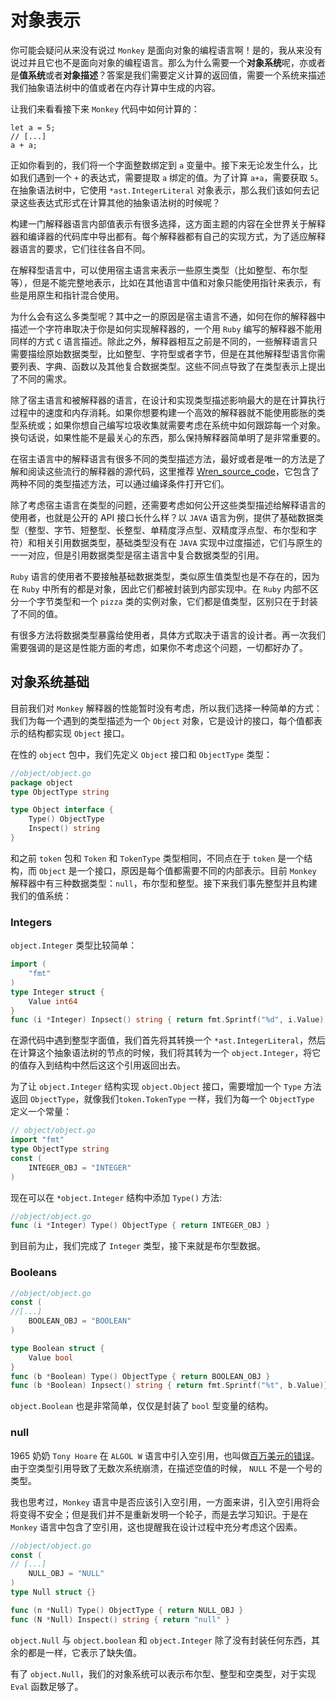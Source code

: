 # 对象表示

你可能会疑问从来没有说过 `Monkey` 是面向对象的编程语言啊！是的，我从来没有说过并且它也不是面向对象的编程语言。那么为什么需要一个**对象系统**呢，亦或者是**值系统**或者**对象描述**？答案是我们需要定义计算的返回值，需要一个系统来描述我们抽象语法树中的值或者在内存计算中生成的内容。

让我们来看看接下来 `Monkey` 代码中如何计算的：

```monkey
let a = 5;
// [...]
a + a;
```

正如你看到的，我们将一个字面整数绑定到 `a` 变量中。接下来无论发生什么，比如我们遇到一个 `+` 的表达式，需要提取 `a` 绑定的值。为了计算 `a+a`，需要获取 `5`。在抽象语法树中，它使用 `*ast.IntegerLiteral` 对象表示，那么我们该如何去记录这些表达式形式在计算其他的抽象语法树的时候呢？

构建一门解释器语言内部值表示有很多选择，这方面主题的内容在全世界关于解释器和编译器的代码库中导出都有。每个解释器都有自己的实现方式，为了适应解释器语言的要求，它们往往各自不同。

在解释型语言中，可以使用宿主语言来表示一些原生类型（比如整型、布尔型等），但是不能完整地表示，比如在其他语言中值和对象只能使用指针来表示，有些是用原生和指针混合使用。

为什么会有这么多类型呢？其中之一的原因是宿主语言不通，如何在你的解释器中描述一个字符串取决于你是如何实现解释器的，一个用 `Ruby` 编写的解释器不能用同样的方式 `C` 语言描述。除此之外，解释器相互之前是不同的，一些解释语言只需要描绘原始数据类型，比如整型、字符型或者字节，但是在其他解释型语言你需要列表、字典、函数以及其他复合数据类型。这些不同点导致了在类型表示上提出了不同的需求。

除了宿主语言和被解释器的语言，在设计和实现类型描述影响最大的是在计算执行过程中的速度和内存消耗。如果你想要构建一个高效的解释器就不能使用膨胀的类型系统或；如果你想自己编写垃圾收集就需要考虑在系统中如何跟踪每一个对象。换句话说，如果性能不是最关心的东西，那么保持解释器简单明了是非常重要的。

在宿主语言中的解释语言有很多不同的类型描述方法，最好或者是唯一的方法是了解和阅读这些流行的解释器的源代码，这里推荐 [Wren_source_code](https://github.com/munificent/wren)，它包含了两种不同的类型描述方法，可以通过编译条件打开它们。

除了考虑宿主语言在类型的问题，还需要考虑如何公开这些类型描述给解释语言的使用者，也就是公开的 API 接口长什么样？以 `JAVA` 语言为例，提供了基础数据类型（整型、字节、短整型、长整型、单精度浮点型、双精度浮点型、布尔型和字符）和相关引用数据类型，基础类型没有在 `JAVA` 实现中过度描述，它们与原生的一一对应，但是引用数据类型是宿主语言中复合数据类型的引用。

`Ruby` 语言的使用者不要接触基础数据类型，类似原生值类型也是不存在的，因为在 `Ruby` 中所有的都是对象，因此它们都被封装到内部实现中。在 `Ruby` 内部不区分一个字节类型和一个 `pizza` 类的实例对象，它们都是值类型，区别只在于封装了不同的值。

有很多方法将数据类型暴露给使用者，具体方式取决于语言的设计者。再一次我们需要强调的是这是性能方面的考虑，如果你不考虑这个问题，一切都好办了。

## 对象系统基础

目前我们对 `Monkey` 解释器的性能暂时没有考虑，所以我们选择一种简单的方式：我们为每一个遇到的类型描述为一个 `Object` 对象，它是设计的接口，每个值都表示的结构都实现 `Object` 接口。

在性的 `object` 包中，我们先定义 `Object` 接口和 `ObjectType` 类型：

```go
//object/object.go
package object
type ObjectType string

type Object interface {
    Type() ObjectType
    Inspect() string
}
```

和之前 `token` 包和 `Token` 和 `TokenType` 类型相同，不同点在于 `token` 是一个结构，而 `Object` 是一个接口，原因是每个值都需要不同的内部表示。目前 `Monkey` 解释器中有三种数据类型：`null`，布尔型和整型。接下来我们事先整型并且构建我们的值系统：

### Integers

`object.Integer` 类型比较简单：

```go
import (
    "fmt"
)
type Integer struct {
    Value int64
}
func (i *Integer) Inpsect() string { return fmt.Sprintf("%d", i.Value) }
```

在源代码中遇到整型字面值，我们首先将其转换一个 `*ast.IntegerLiteral`，然后在计算这个抽象语法树的节点的时候，我们将其转为一个 `object.Integer`，将它的值存入到结构中然后这这个引用返回出去。

为了让 `object.Integer` 结构实现 `object.Object` 接口，需要增加一个 `Type` 方法返回 `ObjectType`，就像我们`token.TokenType` 一样，我们为每一个 `ObjectType` 定义一个常量：

```go
// object/object.go
import "fmt"
type ObjectType string
const (
    INTEGER_OBJ = "INTEGER"
)
```

现在可以在 `*object.Integer` 结构中添加 `Type()` 方法:

```go
//object/object.go
func (i *Integer) Type() ObjectType { return INTEGER_OBJ }
```

到目前为止，我们完成了 `Integer` 类型，接下来就是布尔型数据。

### Booleans

```go
//object/object.go
const (
//[...]
    BOOLEAN_OBJ = "BOOLEAN"
)

type Boolean struct {
    Value bool
}
func (b *Boolean) Type() ObjectType { return BOOLEAN_OBJ }
func (b *Boolean) Inpsect() string { return fmt.Sprintf("%t", b.Value)}
```

`object.Boolean` 也是非常简单，仅仅是封装了 `bool` 型变量的结构。

### null

1965 奶奶 `Tony Hoare` 在 `ALGOL W` 语言中引入空引用，也叫做[百万美元的错误](https://www.infoq.com/presentations/Null-References-The-Billion-Dollar-Mistake-Tony-Hoare)。由于空类型引用导致了无数次系统崩溃，在描述空值的时候， `NULL` 不是一个号的类型。

我也思考过，`Monkey` 语言中是否应该引入空引用，一方面来讲，引入空引用将会将变得不安全；但是我们并不是重新发明一个轮子，而是去学习知识。于是在 `Monkey` 语言中包含了空引用，这也提醒我在设计过程中充分考虑这个因素。

```go
//object/object.go
const (
// [...]
    NULL_OBJ = "NULL"
)
type Null struct {}

func (n *Null) Type() ObjectType { return NULL_OBJ }
func (N *Null) Inspect() string { return "null" }
```

`object.Null` 与 `object.boolean` 和 `object.Integer` 除了没有封装任何东西，其余的都是一样，它表示了缺失值。

有了 `object.Null`，我们的对象系统可以表示布尔型、整型和空类型，对于实现 `Eval` 函数足够了。
